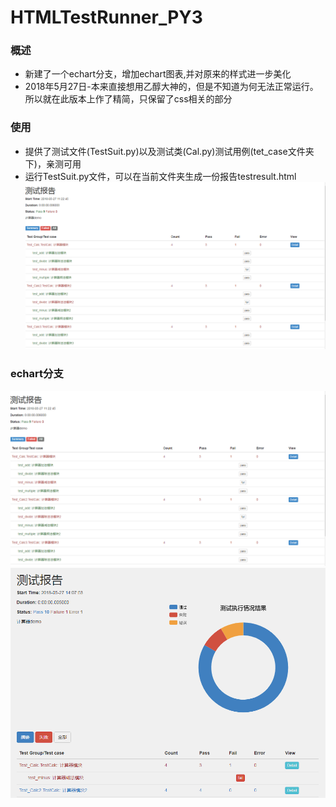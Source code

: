 # HTMLTestRunner_PY3
### 概述
* 新建了一个echart分支，增加echart图表,并对原来的样式进一步美化
* 2018年5月27日-本来直接想用乙醇大神的，但是不知道为何无法正常运行。所以就在此版本上作了精简，只保留了css相关的部分

### 使用
* 提供了测试文件(TestSuit.py)以及测试类(Cal.py)测试用例(tet_case文件夹下)，亲测可用
* 运行TestSuit.py文件，可以在当前文件夹生成一份报告testresult.html
![image](https://github.com/ericyishi/img-folder/blob/master/HtmlTestRunner/htmltestrunner.png)
### echart分支
![image](https://github.com/ericyishi/img-folder/blob/master/HtmlTestRunner/htmltestrunner.png)
![image](https://github.com/ericyishi/img-folder/blob/master/HtmlTestRunner/htmltestrunner.gif)
